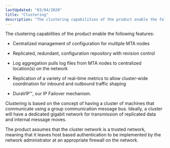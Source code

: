 ```yaml
---
lastUpdated: "03/04/2020"
title: "Clustering"
description: "The clustering capabilities of the product enable the following features Centralized management of configuration for multiple MTA nodes Replicated redundant configuration repository with revision control Log aggregation pulls log files from MTA nodes to centralized location s on the network Replication of a variety of real time metrics to allow..."
---
```



The clustering capabilities of the product enable the following features:

*   Centralized management of configuration for multiple MTA nodes

*   Replicated, redundant, configuration repository with revision control

*   Log aggregation pulls log files from MTA nodes to centralized location(s) on the network

*   Replication of a variety of real-time metrics to allow cluster-wide coordination for inbound and outbound traffic shaping

*   DuraVIP™, our IP Failover mechanism.

Clustering is based on the concept of having a cluster of machines that communicate using a group communication message bus. Ideally, a cluster will have a dedicated gigabit network for transmission of replicated data and internal message moves.

The product assumes that the cluster network is a trusted network, meaning that it leaves host based authentication to be implemented by the network administrator at an appropriate firewall on the network.